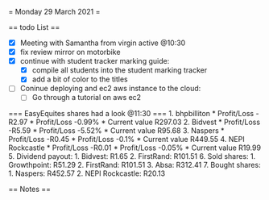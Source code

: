 = Monday 29 March 2021 =

== todo List ==
- [X] Meeting with Samantha from virgin active @10:30
- [X] fix review mirror on motorbike
- [X] continue with student tracker marking guide:
	- [X] compile all students into the student marking tracker
	- [X] add a bit of color to the titles
- [ ] Coninue deploying and ec2 aws instance to the cloud:
	- [ ] Go through a tutorial on aws ec2

=== EasyEquites shares had a look @11:30 ===
	1. bhpbilliton
		* Profit/Loss -R2.97
		* Profit/Loss -0.99%
		* Current value R297.03
	2. Bidvest
		* Profit/Loss -R5.59
		* Profit/Loss -5.52%
		* Current value R95.68
	3. Naspers
		* Profit/Loss -R0.45
		* Profit/Loss -0.1%
		* Current value R449.55
	4. NEPI Rockcastle
		* Profit/Loss -R0.01
		* Profit/Loss -0.05%
		* Current value R19.99
	5. Dividend payout:
		1. Bidvest: R1.65
		2. FirstRand: R101.51
	6. Sold shares:
		1. Growthpoint: R51.29
		2. FirstRand: R101.51
		3. Absa: R312.41
	7. Bought shares:
		1. Naspers: R452.57
		2. NEPI Rockcastle: R20.13

== Notes ==

